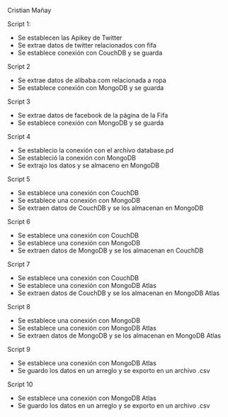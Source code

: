 Cristian Mañay

Script 1:
- Se establecen las Apikey de Twitter
- Se extrae datos de twitter relacionados con fifa
- Se establece conexión con CouchDB y se guarda

Script 2
- Se extrae datos de alibaba.com relacionada a ropa
- Se establece conexión con MongoDB y se guarda

Script 3
- Se extrae datos de facebook de la página de la Fifa
- Se establece conexión con MongoDB y se guarda

Script 4
- Se establecio la conexión con el archivo database.pd
- Se estableció la conexión con MongoDB
- Se extrajo los datos y se almaceno en MongoDB

Script 5
- Se establece una conexión con CouchDB
- Se establece una conexión con MongoDB
- Se extraen datos de CouchDB y se los almacenan en MongoDB

Script 6
- Se establece una conexión con CouchDB
- Se establece una conexión con MongoDB
- Se extraen datos de MongoDB y se los almacenan en CouchDB

Script 7
- Se establece una conexión con CouchDB
- Se establece una conexión con MongoDB Atlas
- Se extraen datos de CouchDB y se los almacenan en MongoDB Atlas

Script 8
- Se establece una conexión con MongoDB
- Se establece una conexión con MongoDB Atlas
- Se extraen datos de MongoDB y se los almacenan en MongoDB Atlas

Script 9
- Se establece una conexión con MongoDB Atlas
- Se guardo los datos en un arreglo y se exporto en un archivo .csv

Script 10
- Se establece una conexión con MongoDB Atlas
- Se guardo los datos en un arreglo y se exporto en un archivo .csv